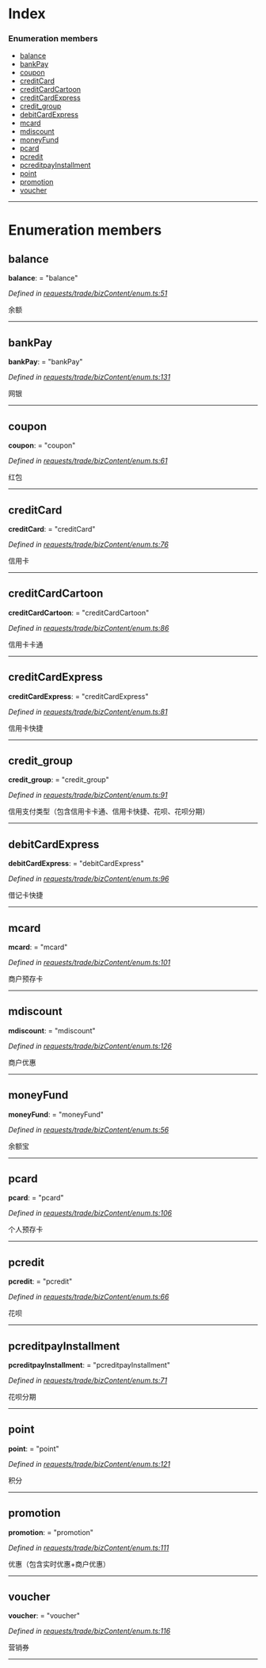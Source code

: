 

# Index

### Enumeration members

* [balance](_requests_trade_bizcontent_enum_.epaychanel.md#balance)
* [bankPay](_requests_trade_bizcontent_enum_.epaychanel.md#bankpay)
* [coupon](_requests_trade_bizcontent_enum_.epaychanel.md#coupon)
* [creditCard](_requests_trade_bizcontent_enum_.epaychanel.md#creditcard)
* [creditCardCartoon](_requests_trade_bizcontent_enum_.epaychanel.md#creditcardcartoon)
* [creditCardExpress](_requests_trade_bizcontent_enum_.epaychanel.md#creditcardexpress)
* [credit_group](_requests_trade_bizcontent_enum_.epaychanel.md#credit_group)
* [debitCardExpress](_requests_trade_bizcontent_enum_.epaychanel.md#debitcardexpress)
* [mcard](_requests_trade_bizcontent_enum_.epaychanel.md#mcard)
* [mdiscount](_requests_trade_bizcontent_enum_.epaychanel.md#mdiscount)
* [moneyFund](_requests_trade_bizcontent_enum_.epaychanel.md#moneyfund)
* [pcard](_requests_trade_bizcontent_enum_.epaychanel.md#pcard)
* [pcredit](_requests_trade_bizcontent_enum_.epaychanel.md#pcredit)
* [pcreditpayInstallment](_requests_trade_bizcontent_enum_.epaychanel.md#pcreditpayinstallment)
* [point](_requests_trade_bizcontent_enum_.epaychanel.md#point)
* [promotion](_requests_trade_bizcontent_enum_.epaychanel.md#promotion)
* [voucher](_requests_trade_bizcontent_enum_.epaychanel.md#voucher)

---

# Enumeration members

<a id="balance"></a>

##  balance

**balance**:  = "balance"

*Defined in [requests/trade/bizContent/enum.ts:51](https://github.com/yc-node-typescript/alipay/blob/698a611/src/requests/trade/bizContent/enum.ts#L51)*

余额

___
<a id="bankpay"></a>

##  bankPay

**bankPay**:  = "bankPay"

*Defined in [requests/trade/bizContent/enum.ts:131](https://github.com/yc-node-typescript/alipay/blob/698a611/src/requests/trade/bizContent/enum.ts#L131)*

网银

___
<a id="coupon"></a>

##  coupon

**coupon**:  = "coupon"

*Defined in [requests/trade/bizContent/enum.ts:61](https://github.com/yc-node-typescript/alipay/blob/698a611/src/requests/trade/bizContent/enum.ts#L61)*

红包

___
<a id="creditcard"></a>

##  creditCard

**creditCard**:  = "creditCard"

*Defined in [requests/trade/bizContent/enum.ts:76](https://github.com/yc-node-typescript/alipay/blob/698a611/src/requests/trade/bizContent/enum.ts#L76)*

信用卡

___
<a id="creditcardcartoon"></a>

##  creditCardCartoon

**creditCardCartoon**:  = "creditCardCartoon"

*Defined in [requests/trade/bizContent/enum.ts:86](https://github.com/yc-node-typescript/alipay/blob/698a611/src/requests/trade/bizContent/enum.ts#L86)*

信用卡卡通

___
<a id="creditcardexpress"></a>

##  creditCardExpress

**creditCardExpress**:  = "creditCardExpress"

*Defined in [requests/trade/bizContent/enum.ts:81](https://github.com/yc-node-typescript/alipay/blob/698a611/src/requests/trade/bizContent/enum.ts#L81)*

信用卡快捷

___
<a id="credit_group"></a>

##  credit_group

**credit_group**:  = "credit_group"

*Defined in [requests/trade/bizContent/enum.ts:91](https://github.com/yc-node-typescript/alipay/blob/698a611/src/requests/trade/bizContent/enum.ts#L91)*

信用支付类型（包含信用卡卡通、信用卡快捷、花呗、花呗分期）

___
<a id="debitcardexpress"></a>

##  debitCardExpress

**debitCardExpress**:  = "debitCardExpress"

*Defined in [requests/trade/bizContent/enum.ts:96](https://github.com/yc-node-typescript/alipay/blob/698a611/src/requests/trade/bizContent/enum.ts#L96)*

借记卡快捷

___
<a id="mcard"></a>

##  mcard

**mcard**:  = "mcard"

*Defined in [requests/trade/bizContent/enum.ts:101](https://github.com/yc-node-typescript/alipay/blob/698a611/src/requests/trade/bizContent/enum.ts#L101)*

商户预存卡

___
<a id="mdiscount"></a>

##  mdiscount

**mdiscount**:  = "mdiscount"

*Defined in [requests/trade/bizContent/enum.ts:126](https://github.com/yc-node-typescript/alipay/blob/698a611/src/requests/trade/bizContent/enum.ts#L126)*

商户优惠

___
<a id="moneyfund"></a>

##  moneyFund

**moneyFund**:  = "moneyFund"

*Defined in [requests/trade/bizContent/enum.ts:56](https://github.com/yc-node-typescript/alipay/blob/698a611/src/requests/trade/bizContent/enum.ts#L56)*

余额宝

___
<a id="pcard"></a>

##  pcard

**pcard**:  = "pcard"

*Defined in [requests/trade/bizContent/enum.ts:106](https://github.com/yc-node-typescript/alipay/blob/698a611/src/requests/trade/bizContent/enum.ts#L106)*

个人预存卡

___
<a id="pcredit"></a>

##  pcredit

**pcredit**:  = "pcredit"

*Defined in [requests/trade/bizContent/enum.ts:66](https://github.com/yc-node-typescript/alipay/blob/698a611/src/requests/trade/bizContent/enum.ts#L66)*

花呗

___
<a id="pcreditpayinstallment"></a>

##  pcreditpayInstallment

**pcreditpayInstallment**:  = "pcreditpayInstallment"

*Defined in [requests/trade/bizContent/enum.ts:71](https://github.com/yc-node-typescript/alipay/blob/698a611/src/requests/trade/bizContent/enum.ts#L71)*

花呗分期

___
<a id="point"></a>

##  point

**point**:  = "point"

*Defined in [requests/trade/bizContent/enum.ts:121](https://github.com/yc-node-typescript/alipay/blob/698a611/src/requests/trade/bizContent/enum.ts#L121)*

积分

___
<a id="promotion"></a>

##  promotion

**promotion**:  = "promotion"

*Defined in [requests/trade/bizContent/enum.ts:111](https://github.com/yc-node-typescript/alipay/blob/698a611/src/requests/trade/bizContent/enum.ts#L111)*

优惠（包含实时优惠+商户优惠）

___
<a id="voucher"></a>

##  voucher

**voucher**:  = "voucher"

*Defined in [requests/trade/bizContent/enum.ts:116](https://github.com/yc-node-typescript/alipay/blob/698a611/src/requests/trade/bizContent/enum.ts#L116)*

营销券

___

